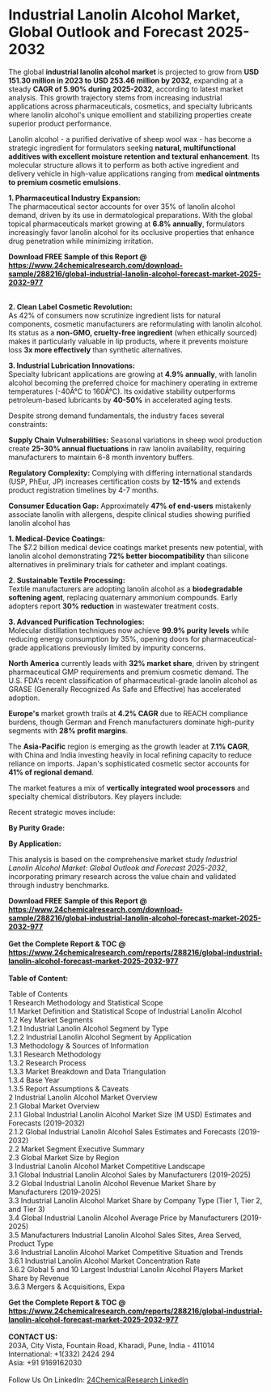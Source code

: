 <h1>Industrial Lanolin Alcohol Market, Global Outlook and Forecast 2025-2032</h1><p>The global <strong>industrial lanolin alcohol market</strong> is projected to grow from <strong>USD 151.30 million in 2023 to USD 253.46 million by 2032</strong>, expanding at a steady <strong>CAGR of 5.90% during 2025-2032</strong>, according to latest market analysis. This growth trajectory stems from increasing industrial applications across pharmaceuticals, cosmetics, and specialty lubricants where lanolin alcohol's unique emollient and stabilizing properties create superior product performance.</p><p>Lanolin alcohol - a purified derivative of sheep wool wax - has become a strategic ingredient for formulators seeking <strong>natural, multifunctional additives with excellent moisture retention and textural enhancement</strong>. Its molecular structure allows it to perform as both active ingredient and delivery vehicle in high-value applications ranging from <strong>medical ointments to premium cosmetic emulsions</strong>.</p><p><strong>1. Pharmaceutical Industry Expansion:</strong><br>
The pharmaceutical sector accounts for over 35% of lanolin alcohol demand, driven by its use in dermatological preparations. With the global topical pharmaceuticals market growing at <strong>6.8% annually</strong>, formulators increasingly favor lanolin alcohol for its occlusive properties that enhance drug penetration while minimizing irritation.</p><div><b>Download FREE Sample of this Report @ 
            <a href="https://www.24chemicalresearch.com/download-sample/288216/global-industrial-lanolin-alcohol-forecast-market-2025-2032-977">
            https://www.24chemicalresearch.com/download-sample/288216/global-industrial-lanolin-alcohol-forecast-market-2025-2032-977</a></b></div><br><p><strong>2. Clean Label Cosmetic Revolution:</strong><br>
As 42% of consumers now scrutinize ingredient lists for natural components, cosmetic manufacturers are reformulating with lanolin alcohol. Its status as a <strong>non-GMO, cruelty-free ingredient</strong> (when ethically sourced) makes it particularly valuable in lip products, where it prevents moisture loss <strong>3x more effectively</strong> than synthetic alternatives.</p><p><strong>3. Industrial Lubrication Innovations:</strong><br>
Specialty lubricant applications are growing at <strong>4.9% annually</strong>, with lanolin alcohol becoming the preferred choice for machinery operating in extreme temperatures (-40Â°C to 160Â°C). Its oxidative stability outperforms petroleum-based lubricants by <strong>40-50%</strong> in accelerated aging tests.</p><p>Despite strong demand fundamentals, the industry faces several constraints:</p><p><strong>Supply Chain Vulnerabilities:</strong> Seasonal variations in sheep wool production create <strong>25-30% annual fluctuations</strong> in raw lanolin availability, requiring manufacturers to maintain 6-8 month inventory buffers.</p><p><strong>Regulatory Complexity:</strong> Complying with differing international standards (USP, PhEur, JP) increases certification costs by <strong>12-15%</strong> and extends product registration timelines by 4-7 months.</p><p><strong>Consumer Education Gap:</strong> Approximately <strong>47% of end-users</strong> mistakenly associate lanolin with allergens, despite clinical studies showing purified lanolin alcohol has 
	</p><p><strong>1. Medical-Device Coatings:</strong><br>
The $7.2 billion medical device coatings market presents new potential, with lanolin alcohol demonstrating <strong>72% better biocompatibility</strong> than silicone alternatives in preliminary trials for catheter and implant coatings.</p><p><strong>2. Sustainable Textile Processing:</strong><br>
Textile manufacturers are adopting lanolin alcohol as a <strong>biodegradable softening agent</strong>, replacing quaternary ammonium compounds. Early adopters report <strong>30% reduction</strong> in wastewater treatment costs.</p><p><strong>3. Advanced Purification Technologies:</strong><br>
Molecular distillation techniques now achieve <strong>99.9% purity levels</strong> while reducing energy consumption by 35%, opening doors for pharmaceutical-grade applications previously limited by impurity concerns.</p><p><strong>North America</strong> currently leads with <strong>32% market share</strong>, driven by stringent pharmaceutical GMP requirements and premium cosmetic demand. The U.S. FDA's recent classification of pharmaceutical-grade lanolin alcohol as GRASE (Generally Recognized As Safe and Effective) has accelerated adoption.</p><p><strong>Europe's</strong> market growth trails at <strong>4.2% CAGR</strong> due to REACH compliance burdens, though German and French manufacturers dominate high-purity segments with <strong>28% profit margins</strong>.</p><p>The <strong>Asia-Pacific</strong> region is emerging as the growth leader at <strong>7.1% CAGR</strong>, with China and India investing heavily in local refining capacity to reduce reliance on imports. Japan's sophisticated cosmetic sector accounts for <strong>41% of regional demand</strong>.</p><p>The market features a mix of <strong>vertically integrated wool processors</strong> and specialty chemical distributors. Key players include:</p><p>Recent strategic moves include:</p><p><strong>By Purity Grade:</strong></p><p><strong>By Application:</strong></p><p>This analysis is based on the comprehensive market study <em>Industrial Lanolin Alcohol Market: Global Outlook and Forecast 2025-2032</em>, incorporating primary research across the value chain and validated through industry benchmarks.</p><div><b>Download FREE Sample of this Report @ 
            <a href="https://www.24chemicalresearch.com/download-sample/288216/global-industrial-lanolin-alcohol-forecast-market-2025-2032-977">
            https://www.24chemicalresearch.com/download-sample/288216/global-industrial-lanolin-alcohol-forecast-market-2025-2032-977</a></b></div><br><div><b>Get the Complete Report & TOC @ 
            <a href="https://www.24chemicalresearch.com/reports/288216/global-industrial-lanolin-alcohol-forecast-market-2025-2032-977">
            https://www.24chemicalresearch.com/reports/288216/global-industrial-lanolin-alcohol-forecast-market-2025-2032-977</a></b></div><br>
            <b>Table of Content:</b><p>Table of Contents<br />
1 Research Methodology and Statistical Scope<br />
1.1 Market Definition and Statistical Scope of Industrial Lanolin Alcohol<br />
1.2 Key Market Segments<br />
1.2.1 Industrial Lanolin Alcohol Segment by Type<br />
1.2.2 Industrial Lanolin Alcohol Segment by Application<br />
1.3 Methodology & Sources of Information<br />
1.3.1 Research Methodology<br />
1.3.2 Research Process<br />
1.3.3 Market Breakdown and Data Triangulation<br />
1.3.4 Base Year<br />
1.3.5 Report Assumptions & Caveats<br />
2 Industrial Lanolin Alcohol Market Overview<br />
2.1 Global Market Overview<br />
2.1.1 Global Industrial Lanolin Alcohol Market Size (M USD) Estimates and Forecasts (2019-2032)<br />
2.1.2 Global Industrial Lanolin Alcohol Sales Estimates and Forecasts (2019-2032)<br />
2.2 Market Segment Executive Summary<br />
2.3 Global Market Size by Region<br />
3 Industrial Lanolin Alcohol Market Competitive Landscape<br />
3.1 Global Industrial Lanolin Alcohol Sales by Manufacturers (2019-2025)<br />
3.2 Global Industrial Lanolin Alcohol Revenue Market Share by Manufacturers (2019-2025)<br />
3.3 Industrial Lanolin Alcohol Market Share by Company Type (Tier 1, Tier 2, and Tier 3)<br />
3.4 Global Industrial Lanolin Alcohol Average Price by Manufacturers (2019-2025)<br />
3.5 Manufacturers Industrial Lanolin Alcohol Sales Sites, Area Served, Product Type<br />
3.6 Industrial Lanolin Alcohol Market Competitive Situation and Trends<br />
3.6.1 Industrial Lanolin Alcohol Market Concentration Rate<br />
3.6.2 Global 5 and 10 Largest Industrial Lanolin Alcohol Players Market Share by Revenue<br />
3.6.3 Mergers & Acquisitions, Expa</p><div><b>Get the Complete Report & TOC @ 
            <a href="https://www.24chemicalresearch.com/reports/288216/global-industrial-lanolin-alcohol-forecast-market-2025-2032-977">
            https://www.24chemicalresearch.com/reports/288216/global-industrial-lanolin-alcohol-forecast-market-2025-2032-977</a></b></div><br><b>CONTACT US:</b><br>
            203A, City Vista, Fountain Road, Kharadi, Pune, India - 411014<br>
            International: +1(332) 2424 294<br>
            Asia: +91 9169162030 <br><br>
            Follow Us On LinkedIn: <a href="https://www.linkedin.com/company/24chemicalresearch/">24ChemicalResearch LinkedIn</a>